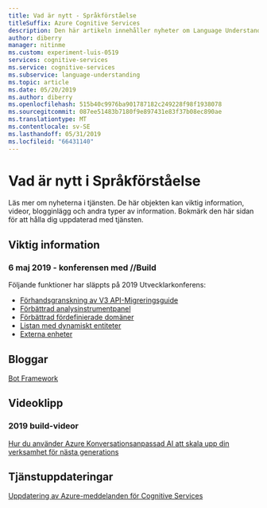 ```yaml
---
title: Vad är nytt - Språkförståelse
titleSuffix: Azure Cognitive Services
description: Den här artikeln innehåller nyheter om Language Understanding.
author: diberry
manager: nitinme
ms.custom: experiment-luis-0519
services: cognitive-services
ms.service: cognitive-services
ms.subservice: language-understanding
ms.topic: article
ms.date: 05/20/2019
ms.author: diberry
ms.openlocfilehash: 515b40c9976ba901787182c249228f98f1938078
ms.sourcegitcommit: 087ee51483b7180f9e897431e83f37b08ec890ae
ms.translationtype: MT
ms.contentlocale: sv-SE
ms.lasthandoff: 05/31/2019
ms.locfileid: "66431140"
---
```

# <a name="whats-new-in-language-understanding"></a>Vad är nytt i Språkförståelse

Läs mer om nyheterna i tjänsten. De här objekten kan viktig information, videor, blogginlägg och andra typer av information. Bokmärk den här sidan för att hålla dig uppdaterad med tjänsten.  

## <a name="release-notes"></a>Viktig information 

### <a name="may-6-2019---build-conference"></a>6 maj 2019 - konferensen med //Build

Följande funktioner har släppts på 2019 Utvecklarkonferens:

* [Förhandsgranskning av V3 API-Migreringsguide](luis-migration-api-v3.md)
* [Förbättrad analysinstrumentpanel](luis-how-to-use-dashboard.md)
* [Förbättrad fördefinierade domäner](luis-reference-prebuilt-domains.md) 
* [Listan med dynamiskt entiteter](luis-migration-api-v3.md#dynamic-lists-passed-in-at-prediction-time)
* [Externa enheter](luis-migration-api-v3.md#external-entities-passed-in-at-prediction-time)

## <a name="blogs"></a>Bloggar

[Bot Framework](https://blog.botframework.com/)

## <a name="videos"></a>Videoklipp

### <a name="2019-build-videos"></a>2019 build-videor

[Hur du använder Azure Konversationsanpassad AI att skala upp din verksamhet för nästa generations](https://www.youtube.com/watch?v=_k97jd-csuk&feature=youtu.be)

## <a name="service-updates"></a>Tjänstuppdateringar

[Uppdatering av Azure-meddelanden för Cognitive Services](https://azure.microsoft.com/updates/?product=cognitive-services)